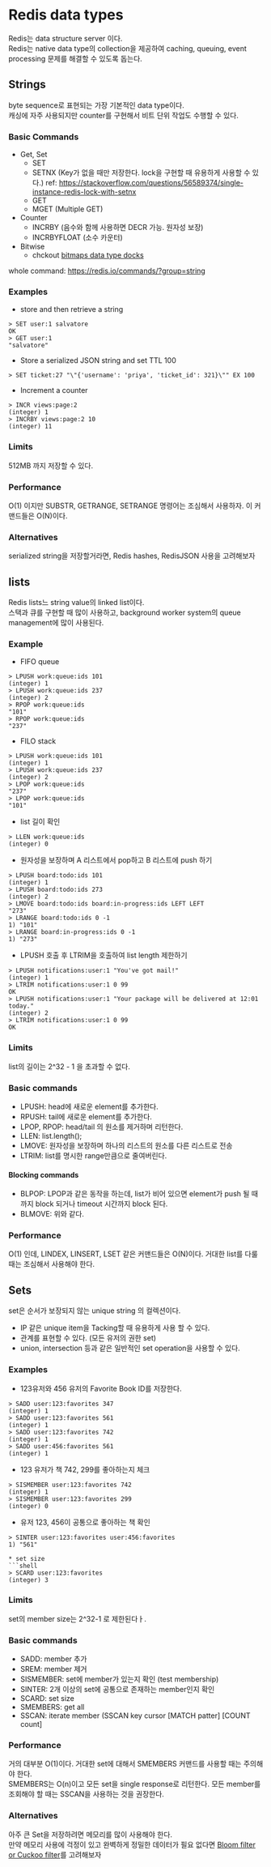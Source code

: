 # Redis data types
Redis는 data structure server 이다.  
Redis는 native data type의 collection을 제공하여 caching, queuing, event processing 문제를 해결할 수 있도록 돕는다.  


## Strings
byte sequence로 표현되는 가장 기본적인 data type이다.  
캐싱에 자주 사용되지만 counter를 구현해서 비트 단위 작업도 수행할 수 있다.

### Basic Commands
* Get, Set
  * SET
  * SETNX (Key가 없을 때만 저장한다. lock을 구현할 때 유용하게 사용할 수 있다.) ref: https://stackoverflow.com/questions/56589374/single-instance-redis-lock-with-setnx
  * GET
  * MGET (Multiple GET) 
* Counter
  * INCRBY (음수와 함께 사용하면 DECR 가능. 원자성 보장)
  * INCRBYFLOAT (소수 카운터)
* Bitwise 
  * chckout [bitmaps data type docks](https://redis.io/docs/data-types/bitmaps/) 

whole command: https://redis.io/commands/?group=string

### Examples
* store and then retrieve a string
```shell
> SET user:1 salvatore
OK
> GET user:1
"salvatore"
```

* Store a serialized JSON string and set TTL 100
```shell
> SET ticket:27 "\"{'username': 'priya', 'ticket_id': 321}\"" EX 100
```

* Increment a counter
```shell
> INCR views:page:2
(integer) 1
> INCRBY views:page:2 10
(integer) 11
```

### Limits
512MB 까지 저장할 수 있다.

### Performance
O(1) 이지만 SUBSTR, GETRANGE, SETRANGE 명령어는 조심해서 사용하자. 이 커맨드들은 O(N)이다.

### Alternatives
serialized string을 저장할거라면, Redis hashes, RedisJSON 사용을 고려해보자

## lists
Redis lists느 string value의 linked list이다.  
스택과 큐를 구현할 때 많이 사용하고, background worker system의 queue management에 많이 사용된다.

### Example
* FIFO queue
```shell
> LPUSH work:queue:ids 101
(integer) 1
> LPUSH work:queue:ids 237
(integer) 2
> RPOP work:queue:ids
"101"
> RPOP work:queue:ids
"237"
```
* FILO stack
```shell
> LPUSH work:queue:ids 101
(integer) 1
> LPUSH work:queue:ids 237
(integer) 2
> LPOP work:queue:ids
"237"
> LPOP work:queue:ids
"101"
```

* list 길이 확인
```shell
> LLEN work:queue:ids
(integer) 0
```

* 원자성을 보장하며 A 리스트에서 pop하고 B 리스트에 push 하기
```shell
> LPUSH board:todo:ids 101
(integer) 1
> LPUSH board:todo:ids 273
(integer) 2
> LMOVE board:todo:ids board:in-progress:ids LEFT LEFT
"273"
> LRANGE board:todo:ids 0 -1
1) "101"
> LRANGE board:in-progress:ids 0 -1
1) "273"
```

* LPUSH 호출 후 LTRIM을 호출하여 list length 제한하기
```shell
> LPUSH notifications:user:1 "You've got mail!"
(integer) 1
> LTRIM notifications:user:1 0 99
OK
> LPUSH notifications:user:1 "Your package will be delivered at 12:01 today."
(integer) 2
> LTRIM notifications:user:1 0 99
OK
```

### Limits
list의 길이는 2^32 - 1 을 초과할 수 없다.

### Basic commands
* LPUSH: head에 새로운 element를 추가한다.
* RPUSH: tail에 새로운 element를 추가한다.
* LPOP, RPOP: head/tail 의 원소를 제거하며 리턴한다.
* LLEN: list.length();
* LMOVE: 원자성을 보장하며 하나의 리스트의 원소를 다른 리스트로 전송
* LTRIM: list를 명시한 range만큼으로 줄여버린다.

#### Blocking commands
* BLPOP: LPOP과 같은 동작을 하는데, list가 비어 있으면 element가 push 될 때 까지 block 되거나 timeout 시간까지 block 된다.
* BLMOVE: 위와 같다.

### Performance
O(1) 인데, LINDEX, LINSERT, LSET 같은 커맨드들은 O(N)이다. 거대한 list를 다룰 때는 조심해서 사용해야 한다.

## Sets
set은 순서가 보장되지 않는 unique string 의 컬렉션이다. 
* IP 같은 unique item을 Tacking할 때 유용하게 사용 할 수 있다.
* 관계를 표현할 수 있다. (모든 유저의 권한 set)
* union, intersection 등과 같은 일반적인 set operation을 사용할 수 있다.

### Examples
* 123유저와 456 유저의 Favorite Book ID를 저장한다.
```shell
> SADD user:123:favorites 347
(integer) 1
> SADD user:123:favorites 561
(integer) 1
> SADD user:123:favorites 742
(integer) 1
> SADD user:456:favorites 561
(integer) 1
```
* 123 유저가 책 742, 299를 좋아하는지 체크
```shell
> SISMEMBER user:123:favorites 742
(integer) 1
> SISMEMBER user:123:favorites 299
(integer) 0
```

* 유저 123, 456이 공통으로 좋아하는 책 확인
```shell
> SINTER user:123:favorites user:456:favorites
1) "561"

* set size
```shell
> SCARD user:123:favorites
(integer) 3
```

### Limits
set의 member size는 2^32-1 로 제한된다ㅏ.

### Basic commands
* SADD: member 추가
* SREM: member 제거
* SISMEMBER: set에 member가 있는지 확인 (test membership)
* SINTER: 2개 이상의 set에 공통으로 존재하는 member인지 확인
* SCARD: set size
* SMEMBERS: get all
* SSCAN: iterate member (SSCAN key cursor [MATCH patter] [COUNT count]

### Performance
거의 대부분 O(1)이다. 거대한 set에 대해서 SMEMBERS 커맨드를 사용할 때는 주의해야 한다.  
SMEMBERS는 O(n)이고 모든 set을 single response로 리턴한다. 모든 member를 조회해야 할 때는 SSCAN을 사용하는 것을 권장한다. 

### Alternatives
아주 큰 Set을 저장하려면 메모리를 많이 사용해야 한다.  
만약 메모리 사용에 걱정이 있고 완벽하게 정밀한 데이터가 필요 없다면 [Bloom filter or Cuckoo filter](https://redis.io/docs/stack/bloom/)를 고려해보자
